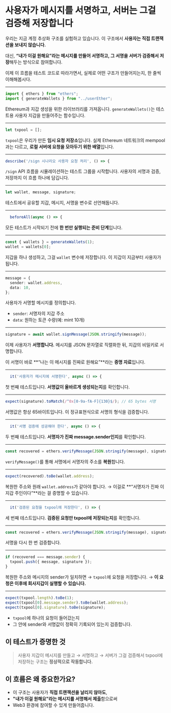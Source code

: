 # 사용자가 메시지를 서명하고, 서버는 그걸 검증해 저장합니다

우리는 지금 계정 추상화 구조를 실험하고 있습니다.
이 구조에서 **사용자는 직접 트랜잭션을 보내지 않습니다.**

대신,
**“내가 이걸 원해요”라는 메시지를 만들어 서명하고,
그 서명을 서버가 검증해서 저장**해두는 방식으로 참여합니다.

이제 이 흐름을 테스트 코드로 따라가면서,
실제로 어떤 구조가 만들어지는지,
한 줄씩 이해해봅시다.

---

```ts
import { ethers } from "ethers";
import { generateWallets } from "../userEther";
```

Ethereum과 지갑 생성을 위한 라이브러리를 가져옵니다.
`generateWallets()`는 테스트용 사용자 지갑을 만들어주는 함수입니다.

---

```ts
let txpool = [];
```

`txpool`은 우리가 만든 **임시 요청 저장소**입니다.
실제 Ethereum 네트워크의 mempool과는 다르고,
**로컬 서버에 요청을 모아두기 위한 배열**입니다.

---

```ts
describe('/sign 시나리오 사용자 요청 처리', () => {
```

`/sign` API 흐름을 시뮬레이션하는 테스트 그룹을 시작합니다.
사용자의 서명과 검증, 저장까지 이 흐름 하나에 담깁니다.

---

```ts
let wallet, message, signature;
```

테스트에서 공유할 지갑, 메시지, 서명을 변수로 선언해둡니다.

---

```ts
  beforeAll(async () => {
```

모든 테스트가 시작되기 전에
**한 번만 실행되는 준비 단계**입니다.

---

```ts
const { wallets } = generateWallets(1);
wallet = wallets[0];
```

지갑을 하나 생성하고,
그걸 `wallet` 변수에 저장합니다.
이 지갑이 지금부터 사용자가 됩니다.

---

```ts
message = {
  sender: wallet.address,
  data: 10,
};
```

사용자가 서명할 메시지를 정의합니다.

- `sender`: 서명자의 지갑 주소
- `data`: 원하는 토큰 수량(예: mint 10개)

---

```ts
signature = await wallet.signMessage(JSON.stringify(message));
```

이제 사용자가 **서명합니다.**
메시지를 JSON 문자열로 직렬화한 뒤,
지갑의 비밀키로 서명합니다.

이 서명이 바로
\*\*“나는 이 메시지를 진짜로 원해요”\*\*라는 **증명 자료**입니다.

---

```ts
  it('사용자가 메시지에 서명한다', async () => {
```

첫 번째 테스트입니다.
**서명값이 올바르게 생성되는지**를 확인합니다.

---

```ts
expect(signature).toMatch(/^0x[0-9a-fA-F]{130}$/); // 65 bytes 서명
```

서명값은 항상 65바이트입니다.
이 정규표현식으로 서명의 형식을 검증합니다.

---

```ts
  it('서명 검증에 성공해야 한다', async () => {
```

두 번째 테스트입니다.
**서명자가 진짜 message.sender인지**를 확인합니다.

---

```ts
const recovered = ethers.verifyMessage(JSON.stringify(message), signature);
```

`verifyMessage()`를 통해
서명에서 서명자의 주소를 **복원**합니다.

---

```ts
expect(recovered).toBe(wallet.address);
```

복원한 주소와
원래 `wallet.address`가 같아야 합니다.
→ 이걸로 \*\*“서명자가 진짜 이 지갑 주인이다”\*\*라는 걸 증명할 수 있습니다.

---

```ts
  it('검증된 요청을 txpool에 저장한다', () => {
```

세 번째 테스트입니다.
**검증된 요청만 txpool에 저장되는지**를 확인합니다.

---

```ts
const recovered = ethers.verifyMessage(JSON.stringify(message), signature);
```

서명을 다시 한 번 검증합니다.

---

```ts
if (recovered === message.sender) {
  txpool.push({ message, signature });
}
```

복원한 주소와 메시지의 sender가 일치하면
→ `txpool`에 요청을 저장합니다.
→ **이 요청은 이후에 회사지갑이 실행할 수 있습니다.**

---

```ts
expect(txpool.length).toBe(1);
expect(txpool[0].message.sender).toBe(wallet.address);
expect(txpool[0].signature).toBe(signature);
```

- `txpool`에 하나의 요청이 들어갔는지
- 그 안에 sender와 서명값이 정확히 기록되어 있는지 검증합니다.

## 이 테스트가 증명한 것

> 사용자 지갑이
> 메시지를 만들고 → 서명하고 →
> 서버가 그걸 검증해서 txpool에 저장하는 구조는
> **정상적으로 작동합니다.**

## 이 흐름은 왜 중요한가요?

- 이 구조는 사용자가 **직접 트랜잭션을 날리지 않아도**,
- **"내가 이걸 원해요"라는 메시지를 서명해서 제출**함으로써
- Web3 환경에 참여할 수 있게 만들어줍니다.
